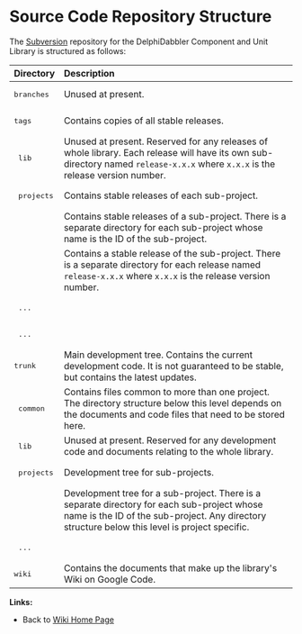 # Source Code Repository Structure #

The [Subversion](http://subversion.tigris.org/) repository for the DelphiDabbler Component and Unit Library is structured as follows:

| Directory | Description |
|:----------|:------------|
| <pre>branches</pre> | Unused at present. |
| <pre>tags</pre> | Contains copies of all stable releases. |
| <pre>  lib</pre> | Unused at present. Reserved for any releases of whole library. Each release will have its own sub-directory named `release-x.x.x` where `x.x.x` is the release version number. |
| <pre>  projects</pre> | Contains stable releases of each sub-project. |
| <pre>    <project-id></pre> | Contains stable releases of a sub-project. There is a separate directory for each sub-project whose name is the ID of the sub-project. |
| <pre>      <release></pre> | Contains a stable release of the sub-project. There is a separate directory for each release named `release-x.x.x` where `x.x.x` is the release version number. |
| <pre>      ...</pre> |  |
| <pre>    ...</pre> |  |
| <pre>trunk</pre> | Main development tree. Contains the current development code. It is not guaranteed to be stable, but contains the latest updates. |
| <pre>  common</pre> | Contains files common to more than one project. The directory structure below this level depends on the documents and code files that need to be stored here. |
| <pre>  lib</pre> | Unused at present. Reserved for any development code and documents relating to the whole library. |
| <pre>  projects</pre> | Development tree for sub-projects. |
| <pre>    <project-id></pre> | Development tree for a sub-project. There is a separate directory for each sub-project whose name is the ID of the sub-project. Any directory structure below this level is project specific. |
| <pre>    ...</pre> |  |
| <pre>wiki</pre> | Contains the documents that make up the library's Wiki on Google Code. |

**Links:**

  * Back to [Wiki Home Page](Welcome.md)
